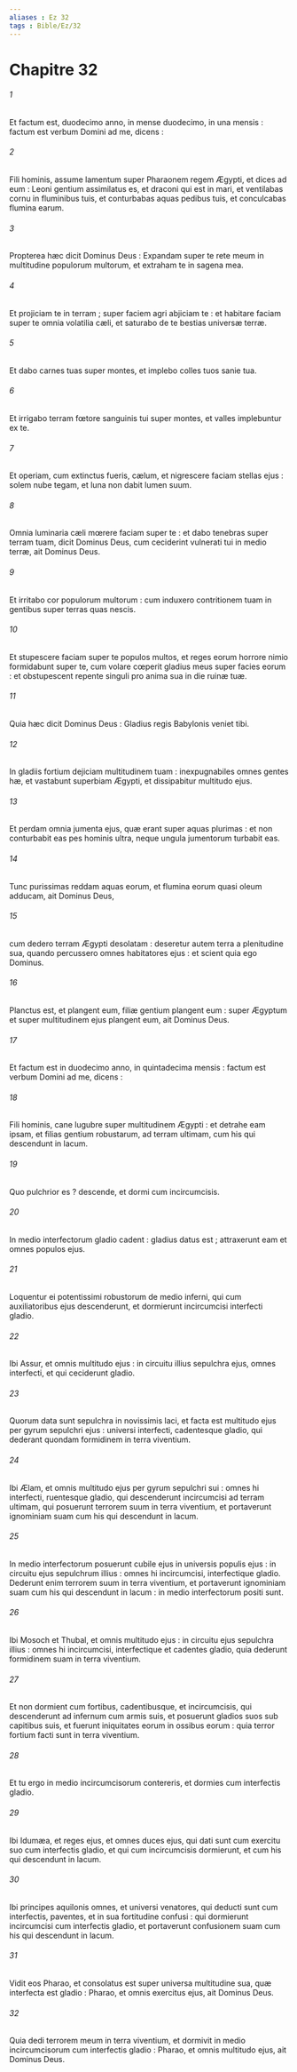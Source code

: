 ```yaml
---
aliases : Ez 32
tags : Bible/Ez/32
---
```


# Chapitre 32

###### 1
Et factum est, duodecimo anno, in mense duodecimo, in una mensis : factum est verbum Domini ad me, dicens :
###### 2
Fili hominis, assume lamentum super Pharaonem regem Ægypti, et dices ad eum : Leoni gentium assimilatus es, et draconi qui est in mari, et ventilabas cornu in fluminibus tuis, et conturbabas aquas pedibus tuis, et conculcabas flumina earum.
###### 3
Propterea hæc dicit Dominus Deus : Expandam super te rete meum in multitudine populorum multorum, et extraham te in sagena mea.
###### 4
Et projiciam te in terram ; super faciem agri abjiciam te : et habitare faciam super te omnia volatilia cæli, et saturabo de te bestias universæ terræ.
###### 5
Et dabo carnes tuas super montes, et implebo colles tuos sanie tua.
###### 6
Et irrigabo terram fœtore sanguinis tui super montes, et valles implebuntur ex te.
###### 7
Et operiam, cum extinctus fueris, cælum, et nigrescere faciam stellas ejus : solem nube tegam, et luna non dabit lumen suum.
###### 8
Omnia luminaria cæli mœrere faciam super te : et dabo tenebras super terram tuam, dicit Dominus Deus, cum ceciderint vulnerati tui in medio terræ, ait Dominus Deus.
###### 9
Et irritabo cor populorum multorum : cum induxero contritionem tuam in gentibus super terras quas nescis.
###### 10
Et stupescere faciam super te populos multos, et reges eorum horrore nimio formidabunt super te, cum volare cœperit gladius meus super facies eorum : et obstupescent repente singuli pro anima sua in die ruinæ tuæ.
###### 11
Quia hæc dicit Dominus Deus : Gladius regis Babylonis veniet tibi.
###### 12
In gladiis fortium dejiciam multitudinem tuam : inexpugnabiles omnes gentes hæ, et vastabunt superbiam Ægypti, et dissipabitur multitudo ejus.
###### 13
Et perdam omnia jumenta ejus, quæ erant super aquas plurimas : et non conturbabit eas pes hominis ultra, neque ungula jumentorum turbabit eas.
###### 14
Tunc purissimas reddam aquas eorum, et flumina eorum quasi oleum adducam, ait Dominus Deus,
###### 15
cum dedero terram Ægypti desolatam : deseretur autem terra a plenitudine sua, quando percussero omnes habitatores ejus : et scient quia ego Dominus.
###### 16
Planctus est, et plangent eum, filiæ gentium plangent eum : super Ægyptum et super multitudinem ejus plangent eum, ait Dominus Deus.
###### 17
Et factum est in duodecimo anno, in quintadecima mensis : factum est verbum Domini ad me, dicens :
###### 18
Fili hominis, cane lugubre super multitudinem Ægypti : et detrahe eam ipsam, et filias gentium robustarum, ad terram ultimam, cum his qui descendunt in lacum.
###### 19
Quo pulchrior es ? descende, et dormi cum incircumcisis.
###### 20
In medio interfectorum gladio cadent : gladius datus est ; attraxerunt eam et omnes populos ejus.
###### 21
Loquentur ei potentissimi robustorum de medio inferni, qui cum auxiliatoribus ejus descenderunt, et dormierunt incircumcisi interfecti gladio.
###### 22
Ibi Assur, et omnis multitudo ejus : in circuitu illius sepulchra ejus, omnes interfecti, et qui ceciderunt gladio.
###### 23
Quorum data sunt sepulchra in novissimis laci, et facta est multitudo ejus per gyrum sepulchri ejus : universi interfecti, cadentesque gladio, qui dederant quondam formidinem in terra viventium.
###### 24
Ibi Ælam, et omnis multitudo ejus per gyrum sepulchri sui : omnes hi interfecti, ruentesque gladio, qui descenderunt incircumcisi ad terram ultimam, qui posuerunt terrorem suum in terra viventium, et portaverunt ignominiam suam cum his qui descendunt in lacum.
###### 25
In medio interfectorum posuerunt cubile ejus in universis populis ejus : in circuitu ejus sepulchrum illius : omnes hi incircumcisi, interfectique gladio. Dederunt enim terrorem suum in terra viventium, et portaverunt ignominiam suam cum his qui descendunt in lacum : in medio interfectorum positi sunt.
###### 26
Ibi Mosoch et Thubal, et omnis multitudo ejus : in circuitu ejus sepulchra illius : omnes hi incircumcisi, interfectique et cadentes gladio, quia dederunt formidinem suam in terra viventium.
###### 27
Et non dormient cum fortibus, cadentibusque, et incircumcisis, qui descenderunt ad infernum cum armis suis, et posuerunt gladios suos sub capitibus suis, et fuerunt iniquitates eorum in ossibus eorum : quia terror fortium facti sunt in terra viventium.
###### 28
Et tu ergo in medio incircumcisorum contereris, et dormies cum interfectis gladio.
###### 29
Ibi Idumæa, et reges ejus, et omnes duces ejus, qui dati sunt cum exercitu suo cum interfectis gladio, et qui cum incircumcisis dormierunt, et cum his qui descendunt in lacum.
###### 30
Ibi principes aquilonis omnes, et universi venatores, qui deducti sunt cum interfectis, paventes, et in sua fortitudine confusi : qui dormierunt incircumcisi cum interfectis gladio, et portaverunt confusionem suam cum his qui descendunt in lacum.
###### 31
Vidit eos Pharao, et consolatus est super universa multitudine sua, quæ interfecta est gladio : Pharao, et omnis exercitus ejus, ait Dominus Deus.
###### 32
Quia dedi terrorem meum in terra viventium, et dormivit in medio incircumcisorum cum interfectis gladio : Pharao, et omnis multitudo ejus, ait Dominus Deus.
